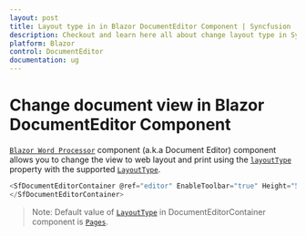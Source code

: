 ```yaml
---
layout: post
title: Layout type in in Blazor DocumentEditor Component | Syncfusion
description: Checkout and learn here all about change layout type in Syncfusion Blazor DocumentEditor component and much more.
platform: Blazor
control: DocumentEditor
documentation: ug
---
```


# Change document view in Blazor DocumentEditor Component

[`Blazor Word Processor`](https://www.syncfusion.com/blazor-components/blazor-word-processor) component (a.k.a Document Editor) component allows you to change the view to web layout and print using the  [`layoutType`](https://help.syncfusion.com/cr/blazor/Syncfusion.Blazor.DocumentEditor.LayoutType.html#fields) property with the supported [`LayoutType`](https://help.syncfusion.com/cr/blazor/Syncfusion.Blazor.DocumentEditor.LayoutType.html).

```typescript
<SfDocumentEditorContainer @ref="editor" EnableToolbar="true" Height="590px" LayoutType="LayoutType.Continuous">
</SfDocumentEditorContainer>
```

>Note: Default value of [`LayoutType`](https://help.syncfusion.com/cr/blazor/Syncfusion.Blazor.DocumentEditor.LayoutType.html?_ga=2.86979928.1792501268.1670214760-93590999.1630704258) in DocumentEditorContainer component is [`Pages`](https://help.syncfusion.com/cr/blazor/Syncfusion.Blazor.DocumentEditor.LayoutType.html#Syncfusion_Blazor_DocumentEditor_LayoutType_Pages).